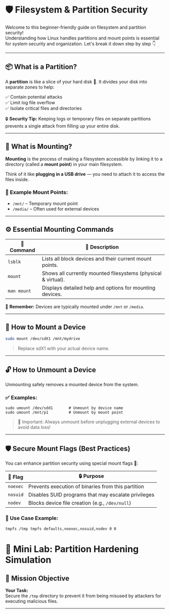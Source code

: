 # 🛡️ Filesystem & Partition Security 
Welcome to this beginner-friendly guide on filesystem and partition security!  
Understanding how Linux handles partitions and mount points is essential for system security and organization. Let's break it down step by step 👇

---

## 📦 What is a Partition?

A **partition** is like a slice of your hard disk 📂. It divides your disk into separate zones to help:

✅ Contain potential attacks  
✅ Limit log file overflow  
✅ Isolate critical files and directories  

🔒 **Security Tip:** Keeping logs or temporary files on separate partitions prevents a single attack from filling up your entire disk.

---

## 🔗 What is Mounting?

**Mounting** is the process of making a filesystem accessible by linking it to a directory (called a **mount point**) in your main filesystem.

Think of it like **plugging in a USB drive** — you need to attach it to access the files inside.

### 📁 Example Mount Points:
- `/mnt/` – Temporary mount point
- `/media/` – Often used for external devices

---

## ⚙️ Essential Mounting Commands

| 🔢 Command        | 📝 Description |
|------------------|----------------|
| `lsblk`          | Lists all block devices and their current mount points. |
| `mount`          | Shows all currently mounted filesystems (physical & virtual). |
| `man mount`      | Displays detailed help and options for mounting devices. |

🧠 **Remember:** Devices are typically mounted under `/mnt` or `/media`.

---

## 🔌 How to Mount a Device

```bash
sudo mount /dev/sdX1 /mnt/mydrive
```
>Replace sdX1 with your actual device name.

---
## 🔓 How to Unmount a Device
Unmounting safely removes a mounted device from the system.

### ✅ Examples:
```
sudo umount /dev/sdd1       # Unmount by device name
sudo umount /mnt/p1         # Unmount by mount point
```
>🚫 Important: Always unmount before unplugging external devices to avoid data loss!

---

## 🛡️ Secure Mount Flags (Best Practices)
You can enhance partition security using special mount flags 🔐:

| 🏁 Flag  | 🔒 Purpose                                          |
| -------- | --------------------------------------------------- |
| `noexec` | Prevents execution of binaries from this partition  |
| `nosuid` | Disables SUID programs that may escalate privileges |
| `nodev`  | Blocks device file creation (e.g., `/dev/null`)     |

### 🧠 Use Case Example:
```bash
tmpfs /tmp tmpfs defaults,noexec,nosuid,nodev 0 0
```

# 🧪 Mini Lab: Partition Hardening Simulation

## 🎯 Mission Objective

**Your Task:**  
Secure the `/tmp` directory to prevent it from being misused by attackers for executing malicious files.

---
